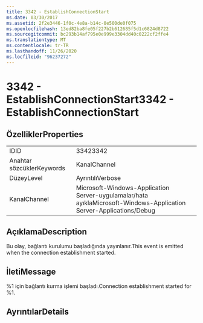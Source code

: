 ```yaml
---
title: 3342 - EstablishConnectionStart
ms.date: 03/30/2017
ms.assetid: 2f2e3446-1f0c-4e8a-b14c-0e500de0f075
ms.openlocfilehash: 13ed82ba8fe05f227b2b612685f5d1c6824d8722
ms.sourcegitcommit: bc293b14af795e0e999e3304dd40c0222cf2ffe4
ms.translationtype: MT
ms.contentlocale: tr-TR
ms.lasthandoff: 11/26/2020
ms.locfileid: "96237272"
---
```

# <a name="3342---establishconnectionstart"></a><span data-ttu-id="25ab8-102">3342 - EstablishConnectionStart</span><span class="sxs-lookup"><span data-stu-id="25ab8-102">3342 - EstablishConnectionStart</span></span>

## <a name="properties"></a><span data-ttu-id="25ab8-103">Özellikler</span><span class="sxs-lookup"><span data-stu-id="25ab8-103">Properties</span></span>  
  
|||  
|-|-|  
|<span data-ttu-id="25ab8-104">ID</span><span class="sxs-lookup"><span data-stu-id="25ab8-104">ID</span></span>|<span data-ttu-id="25ab8-105">3342</span><span class="sxs-lookup"><span data-stu-id="25ab8-105">3342</span></span>|  
|<span data-ttu-id="25ab8-106">Anahtar sözcükler</span><span class="sxs-lookup"><span data-stu-id="25ab8-106">Keywords</span></span>|<span data-ttu-id="25ab8-107">Kanal</span><span class="sxs-lookup"><span data-stu-id="25ab8-107">Channel</span></span>|  
|<span data-ttu-id="25ab8-108">Düzey</span><span class="sxs-lookup"><span data-stu-id="25ab8-108">Level</span></span>|<span data-ttu-id="25ab8-109">Ayrıntılı</span><span class="sxs-lookup"><span data-stu-id="25ab8-109">Verbose</span></span>|  
|<span data-ttu-id="25ab8-110">Kanal</span><span class="sxs-lookup"><span data-stu-id="25ab8-110">Channel</span></span>|<span data-ttu-id="25ab8-111">Microsoft-Windows-Application Server-uygulamalar/hata ayıkla</span><span class="sxs-lookup"><span data-stu-id="25ab8-111">Microsoft-Windows-Application Server-Applications/Debug</span></span>|  
  
## <a name="description"></a><span data-ttu-id="25ab8-112">Açıklama</span><span class="sxs-lookup"><span data-stu-id="25ab8-112">Description</span></span>  

 <span data-ttu-id="25ab8-113">Bu olay, bağlantı kurulumu başladığında yayınlanır.</span><span class="sxs-lookup"><span data-stu-id="25ab8-113">This event is emitted when the connection establishment started.</span></span>  
  
## <a name="message"></a><span data-ttu-id="25ab8-114">İleti</span><span class="sxs-lookup"><span data-stu-id="25ab8-114">Message</span></span>  

 <span data-ttu-id="25ab8-115">%1 için bağlantı kurma işlemi başladı.</span><span class="sxs-lookup"><span data-stu-id="25ab8-115">Connection establishment started for %1.</span></span>  
  
## <a name="details"></a><span data-ttu-id="25ab8-116">Ayrıntılar</span><span class="sxs-lookup"><span data-stu-id="25ab8-116">Details</span></span>
